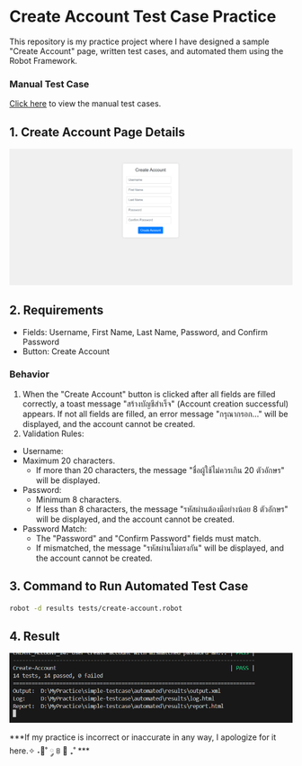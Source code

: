 # Create Account Test Case Practice
This repository is my practice project where I have designed a sample "Create Account" page, written test cases, and automated them using the Robot Framework.

### Manual Test Case
[Click here](https://docs.google.com/spreadsheets/d/1gQSQpPJm4zu4Y0pcB2t7igOMHVVQy1Dd7TswPHnsFPA/edit?usp=sharing) to view the manual test cases.

## 1. Create Account Page Details
![create account page](/img/create-account-page.png "create account page")

## 2. Requirements
- Fields: Username, First Name, Last Name, Password, and Confirm Password
- Button: Create Account
### Behavior
1. When the "Create Account" button is clicked after all fields are filled correctly, a toast message "สร้างบัญชีสำเร็จ" (Account creation successful) appears. If not all fields are filled, an error message "กรุณากรอก..." will be displayed, and the account cannot be created.
2. Validation Rules:
- Username:
- Maximum 20 characters.
    - If more than 20 characters, the message "ชื่อผู้ใช้ไม่ควรเกิน 20 ตัวอักษร" will be displayed.
- Password:
    - Minimum 8 characters.
    - If less than 8 characters, the message "รหัสผ่านต้องมีอย่างน้อย 8 ตัวอักษร" will be displayed, and the account cannot be created.
- Password Match:
    - The "Password" and "Confirm Password" fields must match.
    - If mismatched, the message "รหัสผ่านไม่ตรงกัน" will be displayed, and the account cannot be created.

## 3. Command to Run Automated Test Case
```bash
robot -d results tests/create-account.robot
```

## 4. Result
![Result](/img/result.png "result")


***If my practice is incorrect or inaccurate in any way, I apologize for it here.✧ ˖🧺˚ ༘ ꊞ 🧸  ₊˚ ***